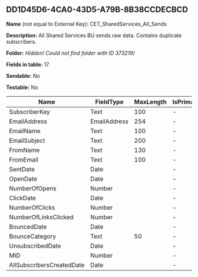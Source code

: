 ## DD1D45D6-4CA0-43D5-A79B-8B38CCDECBCD

**Name** (not equal to External Key)**:** CET_SharedServices_All_Sends

**Description:** All Shared Services BU sends raw data. Contains duplicate subscribers.

**Folder:** _Hidden! Could not find folder with ID 373219_/

**Fields in table:** 17

**Sendable:** No

**Testable:** No

| Name | FieldType | MaxLength | IsPrimaryKey | IsNullable | DefaultValue |
| --- | --- | --- | --- | --- | --- |
| SubscriberKey | Text | 100 | - | + |  |
| EmailAddress | EmailAddress | 254 | - | + |  |
| EmailName | Text | 100 | - | + |  |
| EmailSubject | Text | 200 | - | + |  |
| FromName | Text | 130 | - | + |  |
| FromEmail | Text | 100 | - | + |  |
| SentDate | Date |  | - | + |  |
| OpenDate | Date |  | - | + |  |
| NumberOfOpens | Number |  | - | + |  |
| ClickDate | Date |  | - | + |  |
| NumberOfClicks | Number |  | - | + |  |
| NumberOfLinksClicked | Number |  | - | + |  |
| BouncedDate | Date |  | - | + |  |
| BounceCategory | Text | 50 | - | + |  |
| UnsubscribedDate | Date |  | - | + |  |
| MID | Number |  | - | + |  |
| AllSubscribersCreatedDate | Date |  | - | + |  |
